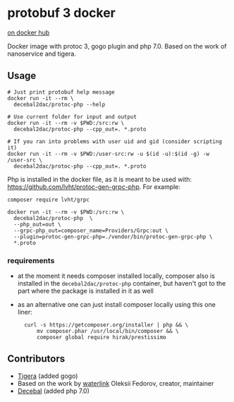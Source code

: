 # protobuf 3 docker

[on docker hub](https://hub.docker.com/r/decebal2dac/protoc-php/)

Docker image with protoc 3, gogo plugin and php 7.0.  Based on the work of
nanoservice and tigera.

## Usage

    # Just print protobuf help message
    docker run -it --rm \
      decebal2dac/protoc-php --help

    # Use current folder for input and output
    docker run -it --rm -v $PWD:/src:rw \
      decebal2dac/protoc-php --cpp_out=. *.proto

    # If you ran into problems with user uid and gid (consider scripting it)
    docker run -it --rm -v $PWD:/user-src:rw -u $(id -u):$(id -g) -w /user-src \
      decebal2dac/protoc-php --cpp_out=. *.proto

Php is installed in the docker file, as it is meant to be used with: https://github.com/lvht/protoc-gen-grpc-php. For example:

    composer require lvht/grpc

    docker run -it --rm -v $PWD:/src:rw \
      decebal2dac/protoc-php  \
      --php_out=out \
      --grpc-php_out=composer_name=Providers/Grpc:out \
      --plugin=protoc-gen-grpc-php=./vendor/bin/protoc-gen-grpc-php \
      *.proto

### requirements 
- at the moment it needs composer installed locally, composer also is installed in the `decebal2dac/protoc-php` container, but haven't got to the part where the package is installed in it as well
- as an alternative one can just install composer locally using this one liner:

        curl -s https://getcomposer.org/installer | php && \
            mv composer.phar /usr/local/bin/composer && \
            composer global require hirak/prestissimo


## Contributors

* [Tigera](https://github.com/tigera) (added gogo)
* Based on the work by [waterlink](https://github.com/waterlink) Oleksii Fedorov, creator, maintainer
* [Decebal](https://github.com/decebal) (added php 7.0)
